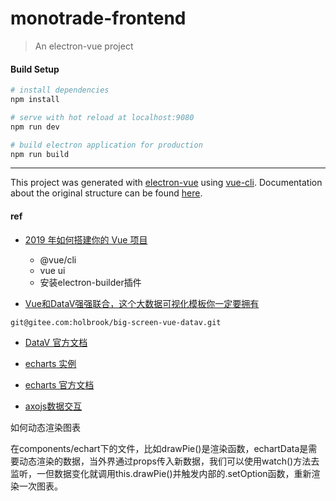 # monotrade-frontend



> An electron-vue project

#### Build Setup

``` bash
# install dependencies
npm install

# serve with hot reload at localhost:9080
npm run dev

# build electron application for production
npm run build


```

---

This project was generated with [electron-vue](https://github.com/SimulatedGREG/electron-vue) using [vue-cli](https://github.com/vuejs/vue-cli). Documentation about the original structure can be found [here](https://simulatedgreg.gitbooks.io/electron-vue/content/index.html).

#### ref

- [2019 年如何搭建你的 Vue 项目](https://zhuanlan.zhihu.com/p/70752505)

  + @vue/cli
  + vue ui
  + 安装electron-builder插件

- [Vue和DataV强强联合，这个大数据可视化模板你一定要拥有](https://zhuanlan.zhihu.com/p/150440638)

`git@gitee.com:holbrook/big-screen-vue-datav.git`

- [DataV 官方文档](http://datav.jiaminghi.com/guide/)

- [echarts 实例](https://www.echartsjs.com/examples/zh/index.html)

- [echarts 官方文档](https://www.echartsjs.com/zh/option.html#title)


- [axojs数据交互](http://axios-js.com/zh-cn/docs/)


如何动态渲染图表

在components/echart下的文件，比如drawPie()是渲染函数，echartData是需要动态渲染的数据，当外界通过props传入新数据，我们可以使用watch()方法去监听，一但数据变化就调用this.drawPie()并触发内部的.setOption函数，重新渲染一次图表。

